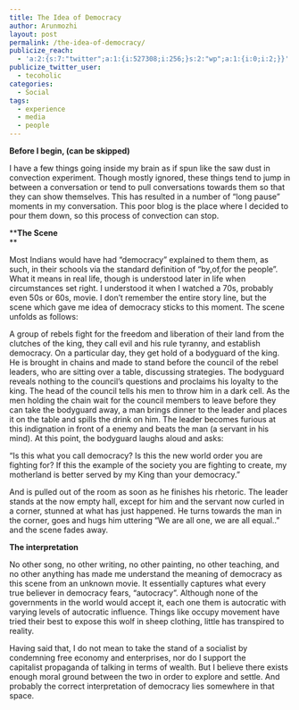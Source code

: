 ```yaml
---
title: The Idea of Democracy
author: Arunmozhi
layout: post
permalink: /the-idea-of-democracy/
publicize_reach:
  - 'a:2:{s:7:"twitter";a:1:{i:527308;i:256;}s:2:"wp";a:1:{i:0;i:2;}}'
publicize_twitter_user:
  - tecoholic
categories:
  - Social
tags:
  - experience
  - media
  - people
---
```

**Before I begin, (can be skipped)**

I have a few things going inside my brain as if spun like the saw dust in convection experiment. Though mostly ignored, these things tend to jump in between a conversation or tend to pull conversations towards them so that they can show themselves. This has resulted in a number of &#8220;long pause&#8221; moments in my conversation. This poor blog is the place where I decided to pour them down, so this process of convection can stop.

******The Scene****  
**

Most Indians would have had &#8220;democracy&#8221; explained to them them, as such, in their schools via the standard definition of &#8220;by,of,for the people&#8221;. What it means in real life, though is understood later in life when circumstances set right. I understood it when I watched a 70s, probably even 50s or 60s, movie. I don&#8217;t remember the entire story line, but the scene which gave me idea of democracy sticks to this moment. The scene unfolds as follows:

A group of rebels fight for the freedom and liberation of their land from the clutches of the king, they call evil and his rule tyranny, and establish democracy. On a particular day, they get hold of a bodyguard of the king. He is brought in chains and made to stand before the council of the rebel leaders, who are sitting over a table, discussing strategies. The bodyguard reveals nothing to the council&#8217;s questions and proclaims his loyalty to the king. The head of the council tells his men to throw him in a dark cell. As the men holding the chain wait for the council members to leave before they can take the bodyguard away, a man brings dinner to the leader and places it on the table and spills the drink on him. The leader becomes furious at this indignation in front of a enemy and beats the man (a servant in his mind). At this point, the bodyguard laughs aloud and asks:

&#8220;Is this what you call democracy? Is this the new world order you are fighting for? If this the example of the society you are fighting to create, my motherland is better served by my King than your democracy.&#8221;

And is pulled out of the room as soon as he finishes his rhetoric. The leader stands at the now empty hall, except for him and the servant now curled in a corner, stunned at what has just happened. He turns towards the man in the corner, goes and hugs him uttering &#8220;We are all one, we are all equal..&#8221; and the scene fades away.

**The interpretation**

No other song, no other writing, no other painting, no other teaching, and no other anything has made me understand the meaning of democracy as this scene from an unknown movie. It essentially captures what every true believer in democracy fears, &#8220;autocracy&#8221;. Although none of the governments in the world would accept it, each one them is autocratic with varying levels of autocratic influence. Things like occupy movement have tried their best to expose this wolf in sheep clothing, little has transpired to reality.

Having said that, I do not mean to take the stand of a socialist by condemning free economy and enterprises, nor do I support the capitalist propaganda of talking in terms of wealth. But I believe there exists enough moral ground between the two in order to explore and settle. And probably the correct interpretation of democracy lies somewhere in that space.